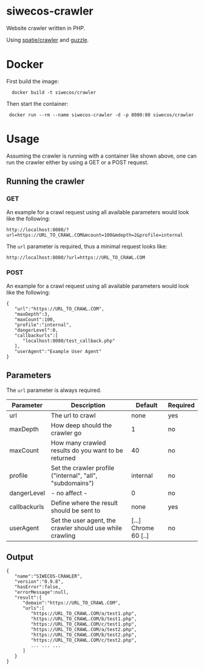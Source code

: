 # siwecos-crawler
Website crawler written in PHP.

Using [spatie/crawler](https://github.com/spatie/crawler) and
[guzzle](https://github.com/guzzle/guzzle).


# Docker
First build the image:

	  docker build -t siwecos/crawler

Then start the container:

	 docker run --rm --name siwecos-crawler -d -p 8080:80 siwecos/crawler


# Usage
Assuming the crawler is running with a container like shown above, one can run
the crawler either by using a GET or a POST request.


## Running the crawler
### GET
An example for a crawl request using all available parameters would look like
the following:

	http://localhost:8080/?url=https://URL_TO_CRAWL.COM&mcount=100&mdepth=2&profile=internal

The `url` parameter is required, thus a minimal request looks like:

	http://localhost:8080/?url=https://URL_TO_CRAWL.COM


### POST
An example for a crawl request using all available parameters would look like
the following:

```
{
   "url":"https://URL_TO_CRAWL.COM",
   "maxDepth":3,
   "maxCount":100,
   "profile":"internal",
   "dangerLevel":0,
   "callbackurls":[
      "localhost:8080/test_callback.php"
   ],
   "userAgent":"Example User Agent"
}
```


## Parameters
The `url` parameter is always required.

| Parameter    | Description                                               | Default              | Required |
|--------------|-----------------------------------------------------------|----------------------|----------|
| url          | The url to crawl                                          | none                 | yes      |
| maxDepth     | How deep should the crawler go                            | 1                    | no       |
| maxCount     | How many crawled results do you want to be returned       | 40                   | no       |
| profile      | Set the crawler profile ("internal", "all", "subdomains") | internal             | no       |
| dangerLevel  | - no affect -                                             | 0                    | no       |
| callbackurls | Define where the result should be sent to                 | none                 | yes      |
| userAgent    | Set the user agent, the crawler should use while crawling | [...] Chrome 60 [..] | no       |


## Output

```
{
   "name":"SIWECOS-CRAWLER",
   "version":"0.9.8",
   "hasError":false,
   "errorMessage":null,
   "result":{
      "domain":"https://URL_TO_CRAWL.COM",
      "urls":[
         "https://URL_TO_CRAWL.COM/a/test1.php",
         "https://URL_TO_CRAWL.COM/b/test1.php",
         "https://URL_TO_CRAWL.COM/c/test1.php",
         "https://URL_TO_CRAWL.COM/a/test2.php",
         "https://URL_TO_CRAWL.COM/b/test2.php",
         "https://URL_TO_CRAWL.COM/c/test2.php",
         ... ... ...
      ]
   }
}
```
